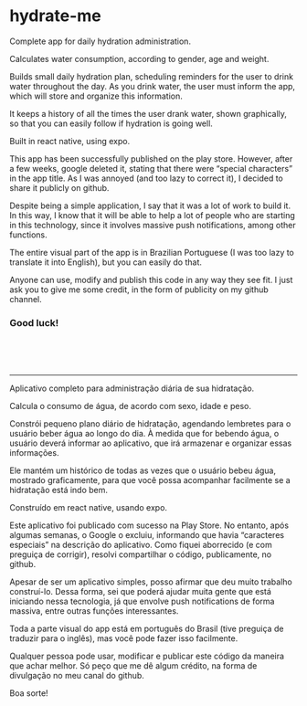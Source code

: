 # hydrate-me

Complete app for daily hydration administration.

Calculates water consumption, according to gender, age and weight.

Builds small daily hydration plan, scheduling reminders for the user to drink water throughout the day. As you drink water, the user must inform the app, which will store and organize this information.

It keeps a history of all the times the user drank water, shown graphically, so that you can easily follow if hydration is going well.

Built in react native, using expo.

This app has been successfully published on the play store. However, after a few weeks, google deleted it, stating that there were “special characters” in the app title. As I was annoyed (and too lazy to correct it), I decided to share it publicly on github.

Despite being a simple application, I say that it was a lot of work to build it. In this way, I know that it will be able to help a lot of people who are starting in this technology, since it involves massive push notifications, among other functions.

The entire visual part of the app is in Brazilian Portuguese (I was too lazy to translate it into English), but you can easily do that.

Anyone can use, modify and publish this code in any way they see fit. I just ask you to give me some credit, in the form of publicity on my github channel.

<h3>Good luck!</h3>


</br></br></br><hr>
Aplicativo completo para administração diária de sua hidratação.

Calcula o consumo de água, de acordo com sexo, idade e peso.

Constrói pequeno plano diário de hidratação, agendando lembretes para o usuário beber água ao longo do dia. À medida que for bebendo água, o usuário deverá informar ao aplicativo, que irá armazenar e organizar essas informações.

Ele mantém um histórico de todas as vezes que o usuário bebeu água, mostrado graficamente, para que você possa acompanhar facilmente se a hidratação está indo bem.

Construído em react native, usando expo.

Este aplicativo foi publicado com sucesso na Play Store. No entanto, após algumas semanas, o Google o excluiu, informando que havia “caracteres especiais” na descrição do aplicativo. Como fiquei aborrecido (e com preguiça de corrigir), resolvi compartilhar o código, publicamente, no github.

Apesar de ser um aplicativo simples, posso afirmar que deu muito trabalho construí-lo. Dessa forma, sei que poderá ajudar muita gente que está iniciando nessa tecnologia, já que envolve push notifications de forma massiva, entre outras funções interessantes.

Toda a parte visual do app está em português do Brasil (tive preguiça de traduzir para o inglês), mas você pode fazer isso facilmente.

Qualquer pessoa pode usar, modificar e publicar este código da maneira que achar melhor. Só peço que me dê algum crédito, na forma de divulgação no meu canal do github.

Boa sorte!
